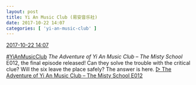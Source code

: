 ```yaml
---
layout: post
title: Yi An Music Club (易安音乐社)
date: 2017-10-22 14:07
categories: [ 'yi-an-music-club' ]
---
```


<div class="weibo-info">
  <a href="http://weibo.com/6094546964/FrxVwC4Kl">2017-10-22 14:07</a>
</div>

[#YiAnMusicClub](http://weibo.com/p/100808beae2e3e05b17b64f63ebedca39f19b2/super_index) *The Adventure of Yi An Music Club – The Misty School* E012, the final episode released! Can they solve the trouble with the critical clue? Will the six leave the place safely? The answer is here. [▷ The Adventure of Yi An Music Club – The Misty School E012](https://www.youtube.com/watch?v=xzgJ0rmolwA)
